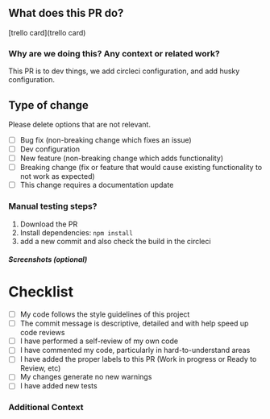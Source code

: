 ## What does this PR do?

[trello card](trello card)

### Why are we doing this? Any context or related work?

This PR is to dev things, we add circleci configuration, and add husky configuration.

## Type of change

Please delete options that are not relevant.

- [ ] Bug fix (non-breaking change which fixes an issue)
- [ ] Dev configuration
- [ ] New feature (non-breaking change which adds functionality)
- [ ] Breaking change (fix or feature that would cause existing functionality to not work as expected)
- [ ] This change requires a documentation update

### Manual testing steps?

1. Download the PR
2. Install dependencies: `npm install`
3. add a new commit and also check the build in the circleci

##### Screenshots (optional)

# Checklist

- [ ] My code follows the style guidelines of this project
- [ ] The commit message is descriptive, detailed and with help speed up code reviews
- [ ] I have performed a self-review of my own code
- [ ] I have commented my code, particularly in hard-to-understand areas
- [ ] I have added the proper labels to this PR (Work in progress or Ready to Review, etc)
- [ ] My changes generate no new warnings
- [ ] I have added new tests

### Additional Context
